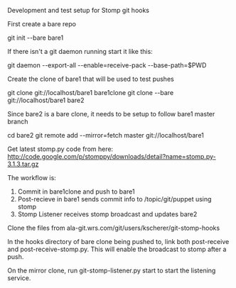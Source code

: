 Development and test setup for Stomp git hooks

First create a bare repo

  git init --bare bare1

If there isn't a git daemon running start it like this:

  git daemon --export-all --enable=receive-pack --base-path=$PWD

Create the clone of bare1 that will be used to test pushes

  git clone git://localhost/bare1 bare1clone
  git clone --bare git://localhost/bare1 bare2

Since bare2 is a bare clone, it needs to be setup to follow bare1
master branch

  cd bare2
  git remote add --mirror=fetch master git://localhost/bare1

Get latest stomp.py code from here:
http://code.google.com/p/stomppy/downloads/detail?name=stomp.py-3.1.3.tar.gz

The workflow is:
1) Commit in bare1clone and push to bare1
2) Post-recieve in bare1 sends commit info to /topic/git/puppet using
stomp
3) Stomp Listener receives stomp broadcast and updates bare2

Clone the files from
ala-git.wrs.com/git/users/kscherer/git-stomp-hooks

In the hooks directory of bare clone being pushed to, link both
post-receive and post-receive-stomp.py. This will enable the broadcast
to stomp after a push.

On the mirror clone, run git-stomp-listener.py start to start the
listening service.
